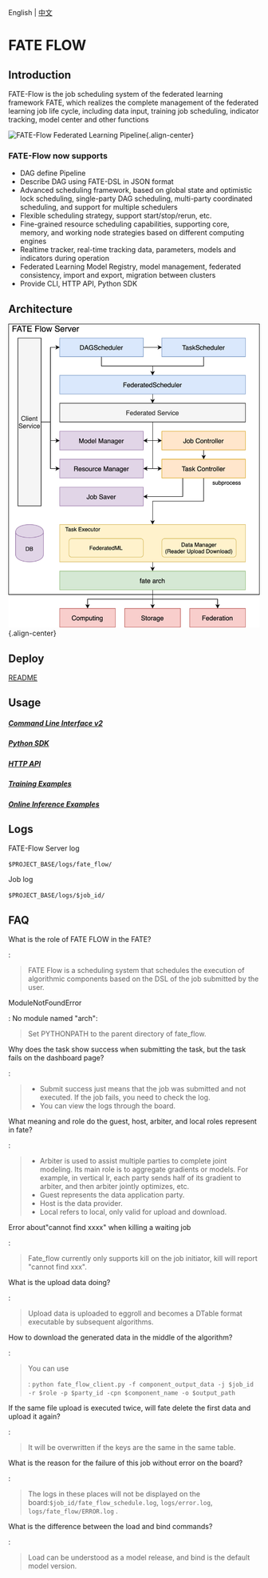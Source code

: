 English \| [中文](README_zh.md)

FATE FLOW
=========

Introduction
------------

FATE-Flow is the job scheduling system of the federated learning framework FATE, which realizes the complete management of the federated learning job life cycle, including data input, training job scheduling, indicator tracking, model center and other functions

![FATE-Flow Federated Learning
Pipeline](images/federated_learning_pipeline.png){.align-center}

### FATE-Flow now supports

-   DAG define Pipeline
-   Describe DAG using FATE-DSL in JSON format
-   Advanced scheduling framework, based on global state and optimistic lock scheduling, single-party DAG scheduling, multi-party coordinated scheduling, and support for multiple schedulers
-   Flexible scheduling strategy, support start/stop/rerun, etc.
-   Fine-grained resource scheduling capabilities, supporting core, memory, and working node strategies based on different computing engines
-   Realtime tracker, real-time tracking data, parameters, models and indicators during operation
-   Federated Learning Model Registry, model management, federated consistency, import and export, migration between clusters
-   Provide CLI, HTTP API, Python SDK

Architecture
------------

![fateflow_arch](images/fate_flow_arch.png){.align-center}

Deploy
------
[README](../../README.md)

Usage
-----

##### [Command Line Interface v2](../fate_client/flow_client/README.rst)

##### [Python SDK](../fate_client/flow_sdk/README.rst)

##### [HTTP API](doc/fate_flow_http_api.rst)

##### [Training Examples](examples/README.rst)

##### [Online Inference Examples](../../doc/model_publish_with_serving_guide.md)

Logs
----

FATE-Flow Server log

`$PROJECT_BASE/logs/fate_flow/`

Job log

`$PROJECT_BASE/logs/$job_id/`

FAQ
---

What is the role of FATE FLOW in the FATE?

:   

> FATE Flow is a scheduling system that schedules the execution of
> algorithmic components based on the DSL of the job submitted by the
> user.

ModuleNotFoundError

:   No module named "arch":

> Set PYTHONPATH to the parent directory of fate_flow.

Why does the task show success when submitting the task, but the task fails on the dashboard page?

:   

> -   Submit success just means that the job was submitted and not
>     executed. If the job fails, you need to check the log.
> -   You can view the logs through the board.

What meaning and role do the guest, host, arbiter, and local roles represent in fate?

:   

> -   Arbiter is used to assist multiple parties to complete joint
>     modeling. Its main role is to aggregate gradients or models. For
>     example, in vertical lr, each party sends half of its gradient to
>     arbiter, and then arbiter jointly optimizes, etc.
> -   Guest represents the data application party.
> -   Host is the data provider.
> -   Local refers to local, only valid for upload and download.

Error about"cannot find xxxx" when killing a waiting job

:   

> Fate_flow currently only supports kill on the job initiator, kill will
> report "cannot find xxx".

What is the upload data doing?

:   

> Upload data is uploaded to eggroll and becomes a DTable format
> executable by subsequent algorithms.

How to download the generated data in the middle of the algorithm?

:   

> You can use
>
> :   `python fate_flow_client.py -f component_output_data -j $job_id -r $role -p $party_id -cpn $component_name -o $output_path`

If the same file upload is executed twice, will fate delete the first data and upload it again?

:   

> It will be overwritten if the keys are the same in the same table.

What is the reason for the failure of this job without error on the board?

:   

> The logs in these places will not be displayed on the
> board:`$job_id/fate_flow_schedule.log`, `logs/error.log`,
> `logs/fate_flow/ERROR.log` .

What is the difference between the load and bind commands?

:   

> Load can be understood as a model release, and bind is the default
> model version.
